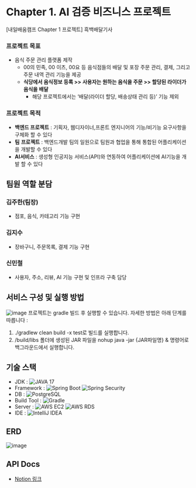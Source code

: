# Chapter 1. AI 검증 비즈니스 프로젝트
[내일배움캠프 Chapter 1 프로젝트] 흑백배달기사
### 프로젝트 목표 
- 음식 주문 관리 플랫폼 제작
  - 00의 민족, 00 이츠, 00요 등  음식점들의 배달 및 포장 주문 관리, 결제, 그리고 주문 내역 관리 기능을 제공
  - **식당에서 음식정보 등록  >> 사용자는 원하는 음식을 주문 >> 할당된 라이더가 음식을 배달**
    - 해당 프로젝트에서는 ‘배달(라이더 할당, 배송상태 관리 등)’ 기능 제외
### 프로젝트 목적
- **백엔드 프로젝트** : 기획자, 웹디자이너,프론트 엔지니어의 기능/비기능 요구사항을 구체화 할 수 있다
- **팀** **프로젝트** : 백엔드개발 팀의 일원으로 팀원과 협업을 통해 통합된 어플리케이션을 개발할 수 있다
- **AI서비스** : 생성형 인공지능 서비스(API)와 연동하여 어플리케이션에 AI기능을 개발 할 수 있다

## 팀원 역할 분담
### 김주한(팀장)
- 점포, 음식, 카테고리 기능 구현
### 김지수
- 장바구니, 주문목록, 결제 기능 구현
### 신민철
- 사용자, 주소, 리뷰, AI 기능 구현 및 인프라 구축 담당

## 서비스 구성 및 실행 방법
![image](https://github.com/user-attachments/assets/cf43e665-b218-4ff4-ba56-37cf31efa940)
프로젝트는 gradle 빌드 후 실행할 수 있습니다. 자세한 방법은 아래 단계를 따릅니다 :
1. ./gradlew clean build -x test로 빌드를 실행합니다.
2. /build/libs 폴더에 생성된 JAR 파일을 nohup java -jar {JAR파일명} & 명령어로 백그라운드에서 실행합니다.

## 기술 스택
- JDK : ![JAVA 17](https://img.shields.io/badge/JAVA-17-blue)
- Framework : ![Spring Boot](https://img.shields.io/badge/Spring%20Boot%20(JPA)-6DB33F?style=flat&logo=springboot&logoColor=white) ![Spring Security](https://img.shields.io/badge/Spring%20Security-6DB33F?style=flat&logo=springsecurity&logoColor=white)
- DB : ![PostgreSQL](https://img.shields.io/badge/PostgreSQL-316192.svg?logo=postgresql&logoColor=white)
- Build Tool : ![Gradle](https://img.shields.io/badge/Gradle-02303A.svg?logo=gradle&logoColor=white)
- Server : ![AWS EC2](https://img.shields.io/badge/AWS%20EC2-FF9900.svg?logo=amazon-aws&logoColor=white) ![AWS RDS](https://img.shields.io/badge/AWS%20RDS-527FFF.svg?logo=amazon-aws&logoColor=white)
- IDE : ![IntelliJ IDEA](https://img.shields.io/badge/IntelliJ%20IDEA-000000.svg?logo=intellij-idea&logoColor=white)

## ERD
![image](https://github.com/user-attachments/assets/7a38a14a-295f-4f49-82ca-f37d860fb219)

## API Docs
- [Notion 링크](https://teamsparta.notion.site/API-195e3bb2fa6f4021aa9c8fe3e36b6717)
